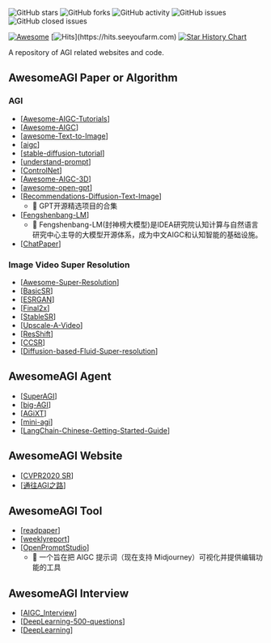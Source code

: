 <p>

 ![GitHub stars](https://img.shields.io/github/stars/zhengkai15/AwesomeAGI.svg?color=red&style=for-the-badge)
 ![GitHub forks](https://img.shields.io/github/forks/zhengkai15/AwesomeAGI.svg?style=for-the-badge)
 ![GitHub activity](https://img.shields.io/github/last-commit/zhengkai15/AwesomeAGI?color=yellow&style=for-the-badge)
 ![GitHub issues](https://img.shields.io/github/issues/zhengkai15/AwesomeAGI?style=for-the-badge)
 ![GitHub closed issues](https://img.shields.io/github/issues-closed/zhengkai15/AwesomeAGI?color=inactive&style=for-the-badge)

 [![Awesome](https://cdn.rawgit.com/sindresorhus/awesome/d7305f38d29fed78fa85652e3a63e154dd8e8829/media/badge.svg)](https://github.com/sindresorhus/awesome)
 [![Hits](https://hits.seeyoufarm.com/api/count/incr/badge.svg?url=https%3A%2F%2Fgithub.com%2Fzhengkai15%2AwesomeAGI&count_bg=%23DD4B78&title_bg=%23555555&icon=jabber.svg&icon_color=%23E7E7E7&title=Hits(2024.01~)&edge_flat=false)](https://hits.seeyoufarm.com)
 [![Star History Chart](https://api.star-history.com/svg?repos=zhengkai15/AwesomeAGI&type=Date)](https://star-history.com/#zhengkai15/AwesomeAGI&Date)
</p>
A repository of AGI related websites and code.

## AwesomeAGI Paper or Algorithm
### AGI
* [[Awesome-AIGC-Tutorials](https://github.com/luban-agi/Awesome-AIGC-Tutorials)]
* [[Awesome-AIGC](https://github.com/wshzd/Awesome-AIGC)]
* [[awesome-Text-to-Image](https://github.com/Yutong-Zhou-cv/awesome-Text-to-Image)]
* [[aigc](https://github.com/phodal/aigc)]
* [[stable-diffusion-tutorial](https://github.com/ai-vip/stable-diffusion-tutorial)]
* [[understand-prompt](https://github.com/phodal/understand-prompt)]
* [[ControlNet](https://github.com/lllyasviel/ControlNet)]
* [[Awesome-AIGC-3D](https://github.com/hitcslj/Awesome-AIGC-3D)]
* [[awesome-open-gpt](https://github.com/EwingYangs/awesome-open-gpt)]
* [[Recommendations-Diffusion-Text-Image](https://github.com/yeungchenwa/Recommendations-Diffusion-Text-Image)]
  - 🍬 GPT开源精选项目的合集
* [[Fengshenbang-LM](https://github.com/IDEA-CCNL/Fengshenbang-LM)]
  - 🍬 Fengshenbang-LM(封神榜大模型)是IDEA研究院认知计算与自然语言研究中心主导的大模型开源体系，成为中文AIGC和认知智能的基础设施。
* [[ChatPaper](https://github.com/kaixindelele/ChatPaper)]
### Image Video Super Resolution
* [[Awesome-Super-Resolution](https://github.com/ChaofWang/Awesome-Super-Resolution)]
* [[BasicSR](https://github.com/XPixelGroup/BasicSR)]
* [[ESRGAN](https://github.com/xinntao/ESRGAN)]
* [[Final2x](https://github.com/Tohrusky/Final2x)]
* [[StableSR](https://github.com/IceClear/StableSR)]
* [[Upscale-A-Video](https://github.com/sczhou/Upscale-A-Video)]
* [[ResShift](https://github.com/zsyOAOA/ResShift)]
* [[CCSR](https://github.com/csslc/CCSR)]
* [[Diffusion-based-Fluid-Super-resolution](https://github.com/BaratiLab/Diffusion-based-Fluid-Super-resolution)]

## AwesomeAGI Agent
* [[SuperAGI](https://github.com/TransformerOptimus/SuperAGI)]
* [[big-AGI](https://github.com/enricoros/big-AGI)]
* [[AGiXT](https://github.com/Josh-XT/AGiXT)]
* [[mini-agi](https://github.com/muellerberndt/mini-agi)]
* [[LangChain-Chinese-Getting-Started-Guide](https://github.com/liaokongVFX/LangChain-Chinese-Getting-Started-Guide)]

## AwesomeAGI Website
* [[CVPR2020 SR](https://www.cnblogs.com/Kobaayyy/p/13163056.html)]
* [[通往AGI之路](https://waytoagi.feishu.cn/wiki/QPe5w5g7UisbEkkow8XcDmOpn8e)]

## AwesomeAGI Tool
* [[readpaper](https://readpaper.com/search)]
* [[weeklyreport](https://weeklyreport.avemaria.fun/zh)]
* [[OpenPromptStudio](https://github.com/Moonvy/OpenPromptStudio)]
  - 🍬 一个旨在把 AIGC 提示词（现在支持 Midjourney）可视化并提供编辑功能的工具

## AwesomeAGI Interview
* [[AIGC_Interview](https://github.com/EmbraceAGI/AIGC_Interview)]
* [[DeepLearning-500-questions](https://github.com/ChaofWang/DeepLearning-500-questions)]
* [[DeepLearning](https://github.com/Mikoto10032/DeepLearning)]


